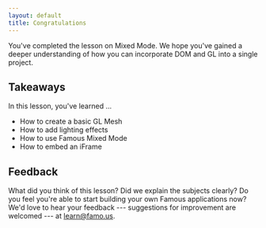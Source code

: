 ```yaml
---
layout: default
title: Congratulations
---
```


<span class="intro-graf">
You've completed the lesson on Mixed Mode. We hope you've gained a deeper understanding of how you can incorporate DOM and GL into a single project. 
</span>

## Takeaways

In this lesson, you've learned ...

* How to create a basic GL Mesh
* How to add lighting effects
* How to use Famous Mixed Mode
* How to embed an iFrame


## Feedback

What did you think of this lesson? Did we explain the subjects clearly? Do you feel you're able to start building your own Famous applications now? We'd love to hear your feedback --- suggestions for improvement are welcomed --- at [learn@famo.us](mailto:learn@famo.us).
